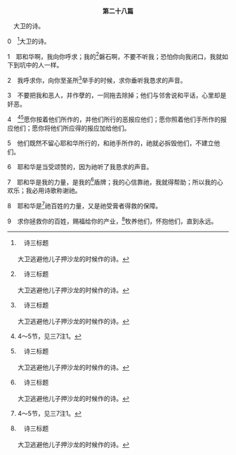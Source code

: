 <p style="text-align:center;font-weight:bold;">第二十八篇</p>

<a name="0">

<span id="spsm">　大卫的诗。

0　[^a]大卫的诗。

[^a]:　诗三标题<br><br>大卫逃避他儿子押沙龙的时候作的诗。

1　耶和华啊，我向你呼求；我的[^a]磐石啊，不要不听我；恐怕你向我闭口，我就如下到坑中的人一样。

[^a]:　诗十八2<br><br>诗18:2　耶和华是我的岩石，我的山寨，我的解救者；是我的神，我的磐石，我所投靠的；是我的盾牌，拯救我的角，我的高台。

2　我呼求你，向你至圣所[^a]举手的时候，求你垂听我恳求的声音。

[^a]:　诗六三4；一三四2；哀二19；提前二8<br><br>诗63:4　我还活的时候要这样颂赞你；我要在你的名里举手。<br><br>诗134:2　你们当在圣所举手，颂赞耶和华。<br><br>哀2:19　夜间每逢交更的时候，你要起来呼喊，在主面前倾心如水；你的孩童在各街头挨饿发昏，你要为他们的性命向主举手祷告。<br><br>提前2:8　所以，我愿男人无忿怒，无争论，举起虔圣的手，随处祷告。

3　不要把我和恶人，并作孽的，一同拖去除掉；他们与邻舍说和平话，心里却是奸恶。

4　[^1][^a]愿你按着他们所作的，并他们所行的恶报应他们；愿你照着他们手所作的报应他们；愿你将他们所应得的报应加给他们。

[^1]:4～5节，见三7注1。

[^a]:　哀三64<br><br>哀3:64　耶和华啊，你要按着他们手所作的，向他们施行报应。

5　他们既然不留心耶和华所行的，和祂手所作的，祂就必拆毁他们，不建立他们。

6　耶和华是当受颂赞的，因为祂听了我恳求的声音。

7　耶和华是我的力量，是我的[^a]盾牌；我的心信靠祂，我就得帮助；所以我的心欢乐；我必用诗歌称谢祂。

[^a]:　诗三3<br><br>诗3:3　但你耶和华是我四围的盾牌，是我的荣耀，又是叫我抬起头来的。

8　耶和华是[^1]祂百姓的力量，又是祂受膏者得救的保障。

[^1]:有些古卷作，他们的力量。

9　求你拯救你的百姓，赐福给你的产业，[^a]牧养他们，怀抱他们，直到永远。

[^a]:　诗二三1；七八71～72；赛四十11<br><br>诗23:1　大卫的诗。<br><br>耶和华是我的牧者；我必不至缺乏。<br><br>诗78:71　叫他不再跟从那些带奶的母羊，为要牧养自己的百姓雅各，和自己的产业以色列。<br><br>诗78:72　于是，他按心中的纯全牧养他们，用手中的巧妙引导他们。<br><br>赛40:11　祂必像牧人牧养自己的羊群，用膀臂聚集羊羔，抱在怀中。祂必引导那乳养小羊的。


